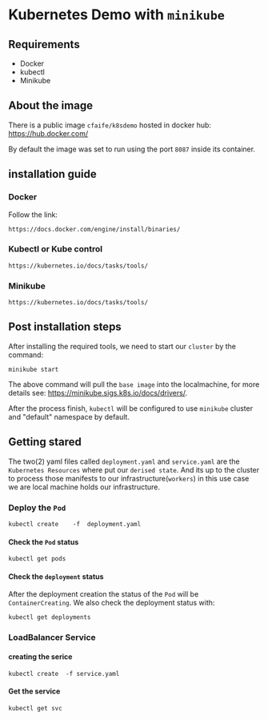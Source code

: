 #  Kubernetes Demo with `minikube`

## Requirements

* Docker
* kubectl
* Minikube

## About  the  image 

There is a public image `cfaife/k8sdemo` hosted in docker hub: https://hub.docker.com/ 

By default the image was set to run using the port `8087` inside its container.

## installation guide

### Docker 
    
Follow the link:
    
    https://docs.docker.com/engine/install/binaries/

### Kubectl or Kube control

    https://kubernetes.io/docs/tasks/tools/

### Minikube

    https://kubernetes.io/docs/tasks/tools/

## Post installation  steps

After installing the required tools, we need to start our `cluster` by the command:

    minikube start

The above command will pull the `base image` into the localmachine, for more details see: https://minikube.sigs.k8s.io/docs/drivers/.

After the process finish, `kubectl` will be configured to use `minikube` cluster and "default" namespace by default.

## Getting stared

The two(2) yaml files called `deployment.yaml`  and  `service.yaml` are the `Kubernetes Resources` where put our `derised state`. And its up to the cluster to  process those manifests to our infrastructure(`workers`) in this use case we are local machine holds our infrastructure.

###  Deploy the `Pod`

    kubectl create    -f  deployment.yaml 

#### Check the `Pod` status

    kubectl get pods

#### Check the `deployment` status

After the deployment creation the status of the `Pod` will be `ContainerCreating`. We also check the deployment 
status with: 

    kubectl get deployments

###   LoadBalancer Service 

#### creating the serice

    kubectl create  -f service.yaml

#### Get the service 

    kubectl get svc











